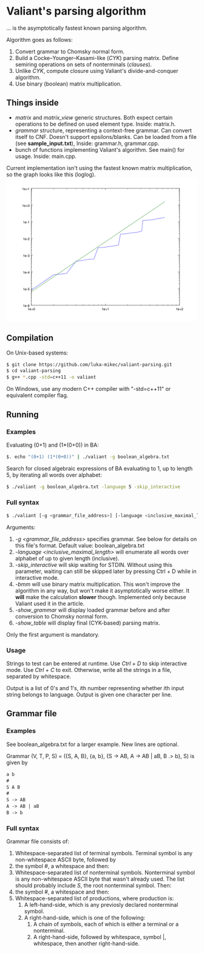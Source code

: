 # Valiant's parsing algorithm

... is the asymptotically fastest known parsing algorithm.

Algorithm goes as follows:
 1. Convert grammar to Chomsky normal form.
 2. Build a Cocke–Younger–Kasami-like (*CYK*) parsing matrix. Define semiring operations on sets of nonterminals (*clauses*).
 3. Unlike *CYK*, compute closure using Valiant's divide-and-conquer algorithm.
 4. Use binary (boolean) matrix  multiplication.


## Things inside
 - *matrix* and *matrix_view* generic structures. Both expect certain operations to be defined on used element type. Inside: matrix.h.
 - *grammar* structure, representing a context-free grammar. Can convert itself to CNF. Doesn't support epsilons/blanks. Can be loaded from a file (see **sample_input.txt**), Inside: grammar.h, grammar.cpp.
 - bunch of functions implementing Valiant's algorithm. See main() for usage. Inside: main.cpp.

Current implementation isn't using the fastest known matrix multiplication, so the graph looks like this (loglog).
![Graph valiant](/essay/graf.png "Graph")


## Compilation
On Unix-based systems:
```sh
$ git clone https://github.com/luka-mikec/valiant-parsing.git
$ cd valiant-parsing
$ g++ *.cpp -std=c++11 -o valiant
```

On Windows, use any modern C++ compiler with "-std=c++11" or equivalent compiler flag.

## Running
### Examples
Evaluating (0+1) and (1*(0+0)) in BA:
```sh
$. echo "(0+1) (1*(0+0))" | ./valiant -g boolean_algebra.txt
```
Search for closed algebraic expressions of BA evaluating to 1, up to length 5, by iterating all words over alphabet:
```sh
$ ./valiant -g boolean_algebra.txt -language 5 -skip_interactive
```

### Full syntax
```sh
$ ./valiant [-g <grammar_file_address>] [-language <inclusive_maximal_length>] [-skip_interactive] [-bmm] [-show_grammar] [-show_table]
```
Arguments:
 1. *-g <grammar_file_address>* specifies grammar. See below for details on this file's format. Default value: boolean_algebra.txt
 2. *-language <inclusive_maximal_length>* will enumerate all words over alphabet of up to given length (inclusive).
 3. *-skip_interactive* will skip waiting for STDIN. Without using this parameter, waiting can still be skipped later by pressing Ctrl + D while in interactive mode.
 4. *-bmm* will use binary matrix multiplication. This won't improve the algorithm in any way, but won't make it asymptotically worse either. It **will** make the calculation **slower** though. Implemented only because Valiant used it in the article.
 5. *-show_grammar* will display loaded grammar before and after conversion to Chomsky normal form.
 6. *-show_table* will display final (CYK-based) parsing matrix.

Only the first argument is mandatory.

### Usage
Strings to test can be entered at runtime. Use *Ctrl + D* to skip interactive mode. Use *Ctrl + C* to exit.
Otherwise, write all the strings in a file, separated by whitespace.

Output is a list of 0's and 1's, *i*th number representing whether *i*th input string belongs to language.
Output is given one character per line.

## Grammar file
### Examples
See boolean_algebra.txt for a larger example. New lines are optional.


Grammar (V, T, P, S) = ({S, A, B}, {a, b}, {S -> AB, A -> AB | aB, B .> b}, S) is given by
```tex
a b
#
S A B
#
S -> AB
A -> AB | aB
B -> b
```

### Full syntax
Grammar file consists of:
 1. Whitespace-separated list of terminal symbols. Terminal symbol is any non-whitespace ASCII byte, followed by
 2. the symbol #, a whitespace and then:
 3. Whitespace-separated list of nonterminal symbols. Nonterminal symbol is any non-whitespace ASCII byte that wasn't already used. The list should probably include *S*, the root nonterminal symbol. Then:
 4. the symbol #, a whitespace and then:
 5. Whitespace-separated list of productions, where production is:
     1. A left-hand-side, which is any previosly declared nonterminal symbol.
     2. A right-hand-side, which is one of the following:
         1. A chain of symbols, each of which is either a terminal or a nonterminal.
         2. A right-hand-side, followed by whitespace, symbol |, whitespace, then another right-hand-side.


